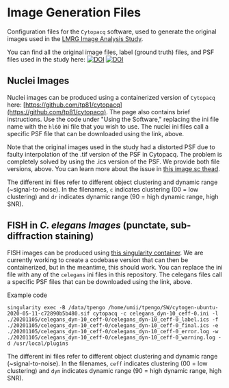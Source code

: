 # Image Generation Files

Configuration files for the `Cytopacq` software, used to generate the original images used in the [LMRG Image Analysis Study](https://sites.google.com/view/lmrg-image-analysis-study). 

You can find all the original image files, label (ground truth) files, and PSF files used in the study here: 
[![DOI](https://zenodo.org/badge/DOI/10.5281/zenodo.6560910.svg)](https://doi.org/10.5281/zenodo.6560910)
[![DOI](https://zenodo.org/badge/DOI/10.5281/zenodo.6560759.svg)](https://doi.org/10.5281/zenodo.6560759)


## Nuclei Images
Nuclei images can be produced using a containerized version of `Cytopacq` here: [https://github.com/tp81/cytopacq](https://github.com/tp81/cytopacq). The page also contains brief instructions. Use the code under "Using the Software," replacing the ini file name with the `hl60` ini file that you wish to use. The nuclei ini files call a specific PSF file that can be downloaded using the link, above. 

Note that the original images used in the study had a distorted PSF due to faulty interpolation of the .tif version of the PSF in Cytopacq. The problem is completely solved by using the .ics version of the PSF. We provide both file versions, above. You can learn more about the issue in [this image.sc thead](https://forum.image.sc/t/3d-image-analysis-tools-and-reproducibility-event-april-27th-via-zoom/64671/8). 

The different ini files refer to different object clustering and dynamic range (~signal-to-noise). In the filenames, `c` indicates clustering (00 = low clustering) and `dr` indicates dynamic range (90 = high dynamic range, high SNR).

## FISH in *C. elegans Images* (punctate, sub-diffraction staining)
FISH images can be produced using [this singularity container](https://s3.msi.umn.edu/umii-tpengo-containers/cytogen-ubuntu-2020-05-11-c72890b5b480.sif). We are currently working to create a codebase version that can then be containerized, but in the meantime, this should work. You can replace the ini file with any of the `celegans` ini files in this repository. The celegans files call a specific PSF files that can be downloaded using the link, above.

Example code
```
singularity exec -B /data/tpengo /home/umii/tpengo/SW/cytogen-ubuntu-2020-05-11-c72890b5b480.sif cytopacq -c celegans_dyn-10_ceff-0.ini -l ./20201105/celegans_dyn-10_ceff-0/celegans_dyn-10_ceff-0_label.ics -f ./20201105/celegans_dyn-10_ceff-0/celegans_dyn-10_ceff-0_final.ics -e ./20201105/celegans_dyn-10_ceff-0/celegans_dyn-10_ceff-0_error.log -w ./20201105/celegans_dyn-10_ceff-0/celegans_dyn-10_ceff-0_warning.log -d /usr/local/plugins
```

The different ini files refer to different object clustering and dynamic range (~signal-to-noise). In the filenames, `ceff` indicates clustering (00 = low clustering) and `dyn` indicates dynamic range (90 = high dynamic range, high SNR).

